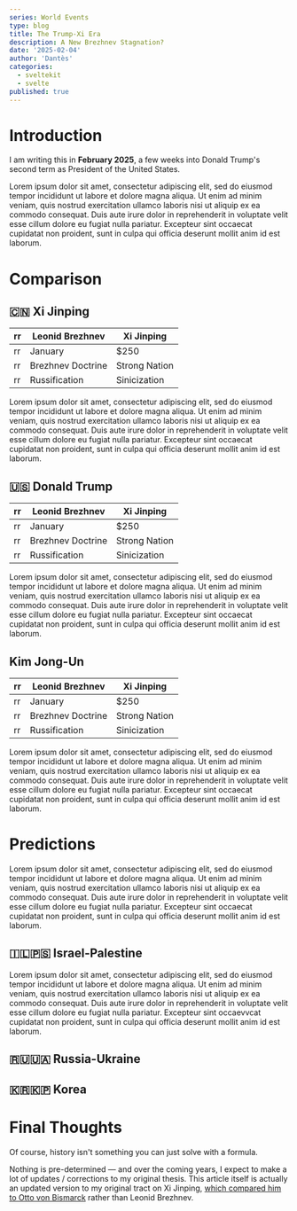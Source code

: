 ```yaml
---
series: World Events
type: blog
title: The Trump-Xi Era
description: A New Brezhnev Stagnation?
date: '2025-02-04'
author: 'Dantès'
categories:
  - sveltekit
  - svelte
published: true
---
```


<script>
  import Counter from './counter.svelte'
</script>


# Introduction

I am writing this in **February 2025**, a few weeks into Donald Trump's second term as President of the United States.

Lorem ipsum dolor sit amet, consectetur adipiscing elit, sed do eiusmod tempor incididunt ut labore et dolore magna aliqua. Ut enim ad minim veniam, quis nostrud exercitation ullamco laboris nisi ut aliquip ex ea commodo consequat. Duis aute irure dolor in reprehenderit in voluptate velit esse cillum dolore eu fugiat nulla pariatur. Excepteur sint occaecat cupidatat non proident, sunt in culpa qui officia deserunt mollit anim id est laborum.


# Comparison

  ## 🇨🇳 Xi Jinping

  |  rr           | Leonid Brezhnev             | Xi Jinping          |
  | --------         | --------                    | -------             |
  |  rr         | January                       | $250                |
  |  rr          | Brezhnev Doctrine             | Strong Nation                 |
  |  rr         | Russification                 | Sinicization               |

  Lorem ipsum dolor sit amet, consectetur adipiscing elit, sed do eiusmod tempor incididunt ut labore et dolore magna aliqua. Ut enim ad minim veniam, quis nostrud exercitation ullamco laboris nisi ut aliquip ex ea commodo consequat. Duis aute irure dolor in reprehenderit in voluptate velit esse cillum dolore eu fugiat nulla pariatur. Excepteur sint occaecat cupidatat non proident, sunt in culpa qui officia deserunt mollit anim id est laborum.

  ## 🇺🇸 Donald Trump

  |  rr           | Leonid Brezhnev             | Xi Jinping          |
  | --------         | --------                    | -------             |
  |  rr         | January                       | $250                |
  |  rr          | Brezhnev Doctrine             | Strong Nation                 |
  |  rr         | Russification                 | Sinicization               |

  Lorem ipsum dolor sit amet, consectetur adipiscing elit, sed do eiusmod tempor incididunt ut labore et dolore magna aliqua. Ut enim ad minim veniam, quis nostrud exercitation ullamco laboris nisi ut aliquip ex ea commodo consequat. Duis aute irure dolor in reprehenderit in voluptate velit esse cillum dolore eu fugiat nulla pariatur. Excepteur sint occaecat cupidatat non proident, sunt in culpa qui officia deserunt mollit anim id est laborum.

  ## Kim Jong-Un

  |  rr           | Leonid Brezhnev             | Xi Jinping          |
  | --------         | --------                    | -------             |
  |  rr         | January                       | $250                |
  |  rr          | Brezhnev Doctrine             | Strong Nation                 |
  |  rr         | Russification                 | Sinicization               |

  Lorem ipsum dolor sit amet, consectetur adipiscing elit, sed do eiusmod tempor incididunt ut labore et dolore magna aliqua. Ut enim ad minim veniam, quis nostrud exercitation ullamco laboris nisi ut aliquip ex ea commodo consequat. Duis aute irure dolor in reprehenderit in voluptate velit esse cillum dolore eu fugiat nulla pariatur. Excepteur sint occaecat cupidatat non proident, sunt in culpa qui officia deserunt mollit anim id est laborum.


# Predictions

Lorem ipsum dolor sit amet, consectetur adipiscing elit, sed do eiusmod tempor incididunt ut labore et dolore magna aliqua. Ut enim ad minim veniam, quis nostrud exercitation ullamco laboris nisi ut aliquip ex ea commodo consequat. Duis aute irure dolor in reprehenderit in voluptate velit esse cillum dolore eu fugiat nulla pariatur. Excepteur sint occaecat cupidatat non proident, sunt in culpa qui officia deserunt mollit anim id est laborum.

  ## 🇮🇱🇵🇸 Israel-Palestine

  Lorem ipsum dolor sit amet, consectetur adipiscing elit, sed do eiusmod tempor incididunt ut labore et dolore magna aliqua. Ut enim ad minim veniam, quis nostrud exercitation ullamco laboris nisi ut aliquip ex ea commodo consequat. Duis aute irure dolor in reprehenderit in voluptate velit esse cillum dolore eu fugiat nulla pariatur. Excepteur sint occaevvcat cupidatat non proident, sunt in culpa qui officia deserunt mollit anim id est laborum.

  ## 🇷🇺🇺🇦 Russia-Ukraine

  ## 🇰🇷🇰🇵 Korea


# Final Thoughts


Of course, history isn't something you can just solve with a formula.


Nothing is pre-determined — and over the coming years, I expect to make a lot of updates / corrections to my original thesis.
This article itself is actually an updated version to my original tract on Xi Jinping, [which compared him to Otto von Bismarck](https://heewon.io/blog/xi/) rather than Leonid Brezhnev.